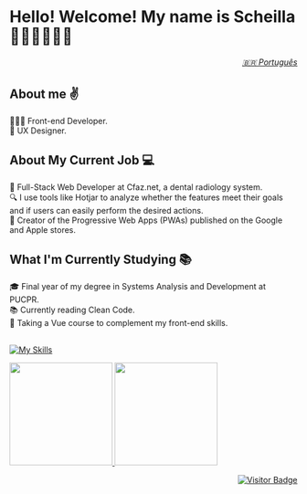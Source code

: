 # Hello! Welcome! My name is Scheilla 🌿🥊🧘🏻‍♀️🥎

<h6 align="right">
  <a href="https://github.com/scheillaartifon/scheillaartifon/blob/main/pt/README.md"> 🇧🇷 Português</a>
</h6>

## About me ✌️
👩🏻‍💻 Front-end Developer. <br>
🎨 UX Designer.

## About My Current Job 💻
🚀 Full-Stack Web Developer at Cfaz.net, a dental radiology system. <br>
🔍 I use tools like Hotjar to analyze whether the features meet their goals and if users can easily perform the desired actions. <br>
📱 Creator of the Progressive Web Apps (PWAs) published on the Google and Apple stores.

## What I'm Currently Studying 📚
🎓 Final year of my degree in Systems Analysis and Development at PUCPR. <br>
📚 Currently reading Clean Code. <br>
🔧 Taking a Vue course to complement my front-end skills.

## 
[![My Skills](https://skillicons.dev/icons?i=html,css,sass,bootstrap,js,jquery,angular,vue,ruby,rails,py,java,php,mysql,postgres,gcp,git,github,figma,xd,apple&theme=light)](https://skillicons.dev)

<div>
  <a href="https://github.com/scheillaartifon">
  <img height="180em" src="https://github-readme-stats.vercel.app/api?username=scheillaartifon&show_icons=true&theme=dark&include_all_commits=true&count_private=true&hide_border=true"/>
  <img height="180em" src="https://github-readme-stats.vercel.app/api/top-langs/?username=scheillaartifon&layout=compact&langs_count=7&theme=dark&hide_border=true"/>
</div>

<div align="right">
  
  ![Visitor Badge](https://visitor-badge.laobi.icu/badge?page_id=scheillaartifon)

</div>
